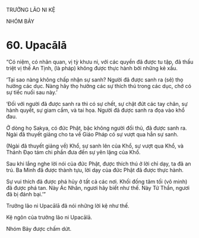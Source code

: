TRƯỞNG LÃO NI KỆ

NHÓM BẢY

# 60. Upacālā

“Có niệm, có nhãn quan, vị tỳ khưu ni, với các quyền đã được tu tập, đã thấu triệt vị thế An Tịnh, (là pháp) không được thực hành bởi những kẻ xấu.

‘Tại sao nàng không chấp nhận sự sanh? Người đã được sanh ra (sẽ) thọ hưởng các dục. Nàng hãy thọ hưởng các sự thích thú trong các dục, chớ có sự tiếc nuối sau này.’

‘Đối với người đã được sanh ra thì có sự chết, sự chặt đứt các tay chân, sự hành quyết, sự giam cầm, và tai họa. Người đã được sanh ra đọa vào khổ đau.

Ở dòng họ Sakya, có đức Phật, bậc không người đối thủ, đã được sanh ra. Ngài đã thuyết giảng cho ta về Giáo Pháp có sự vượt qua hẳn sự sanh.

(Ngài đã thuyết giảng về) Khổ, sự sanh lên của Khổ, sự vượt qua Khổ, và Thánh Đạo tám chi phần đưa đến sự yên lặng của Khổ.

Sau khi lắng nghe lời nói của đức Phật, được thích thú ở lời chỉ dạy, ta đã an trú. Ba Minh đã được thành tựu, lời dạy của đức Phật đã được thực hành.

Sự vui thích đã được phá hủy ở tất cả các nơi. Khối đống tăm tối (vô minh) đã được phá tan. Này Ác Nhân, ngươi hãy biết như thế. Này Tử Thần, ngươi đã bị đánh bại.’”

Trưởng lão ni Upacālā đã nói những lời kệ như thế.

Kệ ngôn của trưởng lão ni Upacālā.

Nhóm Bảy được chấm dứt.
